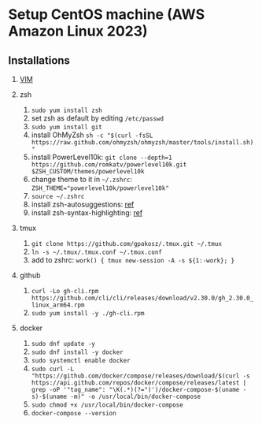 # Setup CentOS machine (AWS Amazon Linux 2023)

## Installations
  1. [VIM](https://book.fib1123.com/vim/install.html)
  1. zsh
      1. `sudo yum install zsh`
      1. set zsh as default by editing `/etc/passwd`
      1. `sudo yum install git`
      1. install OhMyZsh `sh -c "$(curl -fsSL https://raw.github.com/ohmyzsh/ohmyzsh/master/tools/install.sh)"`
      1. install PowerLevel10k: `git clone --depth=1 https://github.com/romkatv/powerlevel10k.git $ZSH_CUSTOM/themes/powerlevel10k`
      1. change theme to it in `~/.zshrc`: `ZSH_THEME="powerlevel10k/powerlevel10k"`
      1. `source ~/.zshrc`
      1. install zsh-autosuggestions: [ref](https://github.com/zsh-users/zsh-autosuggestions/blob/master/INSTALL.md#oh-my-zsh)
      1. install zsh-syntax-highlighting: [ref](https://github.com/zsh-users/zsh-syntax-highlighting/blob/master/INSTALL.md#oh-my-zsh)
  1. tmux
      1. `git clone https://github.com/gpakosz/.tmux.git ~/.tmux`
      1. `ln -s ~/.tmux/.tmux.conf ~/.tmux.conf`
      1. add to zshrc: `work() { tmux new-session -A -s ${1:-work}; }`

  1. github
      1. `curl -Lo gh-cli.rpm https://github.com/cli/cli/releases/download/v2.30.0/gh_2.30.0_linux_arm64.rpm`
      1. `sudo yum install -y ./gh-cli.rpm`

  1. docker
      1. `sudo dnf update -y`
      1. `sudo dnf install -y docker`
      1. `sudo systemctl enable docker`
      1. `sudo curl -L "https://github.com/docker/compose/releases/download/$(curl -s https://api.github.com/repos/docker/compose/releases/latest | grep -oP '"tag_name": "\K(.*)(?=")')/docker-compose-$(uname -s)-$(uname -m)" -o /usr/local/bin/docker-compose`
      1. `sudo chmod +x /usr/local/bin/docker-compose`
      1. `docker-compose --version`
